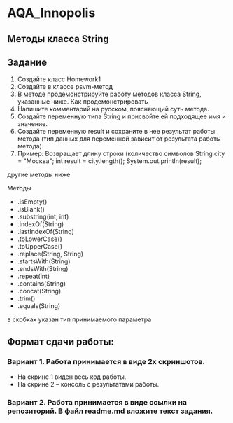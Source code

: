 # AQA_Innopolis
## Методы класса String
## Задание
1. Создайте класс Homework1
2. Создайте в классе psvm-метод
3. В методе продемонстрируйте работу методов класса String, указанные
ниже.
Как продемонстрировать
1. Напишите комментарий на русском, поясняющий суть метода.
2. Создайте переменную типа String и присвойте ей подходящее имя и
значение.
3. Создайте переменную result и сохраните в нее результат работы метода
(тип данных для переменной зависит от результата работы метода).
4. Пример:
Возвращает длину строки (количество символов
String city = "Москва";
int result = city.length();
System.out.println(result);

другие методы ниже

Методы
* .isEmpty()
* .isBlank()
* .substring(int, int)
* .indexOf(String)
* .lastIndexOf(String)
* .toLowerCase()
* .toUpperCase()
* .replace(String, String)
* .startsWith(String)
* .endsWith(String)
* .repeat(int)
* .contains(String)
* .concat(String)
* .trim()
* .equals(String)

в скобках указан тип принимаемого параметра

## Формат сдачи работы:
### Вариант 1. Работа принимается в виде 2х скриншотов.
* На скрине 1 виден весь код работы.
* На скрине 2 – консоль с результатами работы.
### Вариант 2. Работа принимается в виде ссылки на репозиторий. В файл readme.md вложите текст задания.


